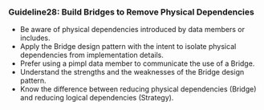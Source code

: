 ### Guideline28: Build Bridges to Remove Physical Dependencies
+ Be aware of physical dependencies introduced by data members or includes.
+ Apply the Bridge design pattern with the intent to isolate physical dependencies from implementation details.
+ Prefer using a pimpl data member to communicate the use of a Bridge.
+ Understand the strengths and the weaknesses of the Bridge design pattern.
+ Know the difference between reducing physical dependencies (Bridge) and reducing logical dependencies (Strategy).